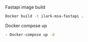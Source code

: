 Fastapi image build
```bash
Docker build -t ilark-msa-fastapi .
```

Docker compose up
```bash
- Docker-compose up -d
```
